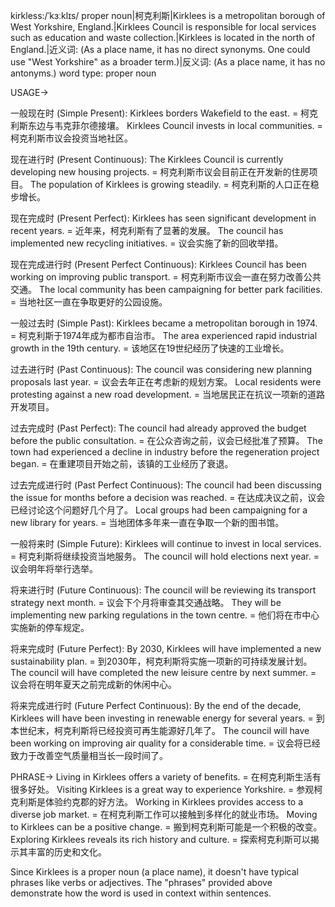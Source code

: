 kirkless:/ˈkɜːklɪs/
proper noun|柯克利斯|Kirklees is a metropolitan borough of West Yorkshire, England.|Kirklees Council is responsible for local services such as education and waste collection.|Kirklees is located in the north of England.|近义词: (As a place name, it has no direct synonyms.  One could use "West Yorkshire" as a broader term.)|反义词: (As a place name, it has no antonyms.)
word type: proper noun


USAGE->

一般现在时 (Simple Present):
Kirklees borders Wakefield to the east. = 柯克利斯东边与韦克菲尔德接壤。
Kirklees Council invests in local communities. = 柯克利斯市议会投资当地社区。

现在进行时 (Present Continuous):
The Kirklees Council is currently developing new housing projects. = 柯克利斯市议会目前正在开发新的住房项目。
The population of Kirklees is growing steadily. = 柯克利斯的人口正在稳步增长。


现在完成时 (Present Perfect):
Kirklees has seen significant development in recent years. = 近年来，柯克利斯有了显著的发展。
The council has implemented new recycling initiatives. = 议会实施了新的回收举措。


现在完成进行时 (Present Perfect Continuous):
Kirklees Council has been working on improving public transport. = 柯克利斯市议会一直在努力改善公共交通。
The local community has been campaigning for better park facilities. = 当地社区一直在争取更好的公园设施。


一般过去时 (Simple Past):
Kirklees became a metropolitan borough in 1974. = 柯克利斯于1974年成为都市自治市。
The area experienced rapid industrial growth in the 19th century. = 该地区在19世纪经历了快速的工业增长。


过去进行时 (Past Continuous):
The council was considering new planning proposals last year. = 议会去年正在考虑新的规划方案。
Local residents were protesting against a new road development. = 当地居民正在抗议一项新的道路开发项目。


过去完成时 (Past Perfect):
The council had already approved the budget before the public consultation. = 在公众咨询之前，议会已经批准了预算。
The town had experienced a decline in industry before the regeneration project began. = 在重建项目开始之前，该镇的工业经历了衰退。


过去完成进行时 (Past Perfect Continuous):
The council had been discussing the issue for months before a decision was reached. = 在达成决议之前，议会已经讨论这个问题好几个月了。
Local groups had been campaigning for a new library for years. = 当地团体多年来一直在争取一个新的图书馆。


一般将来时 (Simple Future):
Kirklees will continue to invest in local services. = 柯克利斯将继续投资当地服务。
The council will hold elections next year. = 议会明年将举行选举。


将来进行时 (Future Continuous):
The council will be reviewing its transport strategy next month. = 议会下个月将审查其交通战略。
They will be implementing new parking regulations in the town centre. = 他们将在市中心实施新的停车规定。


将来完成时 (Future Perfect):
By 2030, Kirklees will have implemented a new sustainability plan. = 到2030年，柯克利斯将实施一项新的可持续发展计划。
The council will have completed the new leisure centre by next summer. = 议会将在明年夏天之前完成新的休闲中心。



将来完成进行时 (Future Perfect Continuous):
By the end of the decade, Kirklees will have been investing in renewable energy for several years. = 到本世纪末，柯克利斯将已经投资可再生能源好几年了。
The council will have been working on improving air quality for a considerable time. = 议会将已经致力于改善空气质量相当长一段时间了。



PHRASE->
Living in Kirklees offers a variety of benefits. = 在柯克利斯生活有很多好处。
Visiting Kirklees is a great way to experience Yorkshire. = 参观柯克利斯是体验约克郡的好方法。
Working in Kirklees provides access to a diverse job market. = 在柯克利斯工作可以接触到多样化的就业市场。
Moving to Kirklees can be a positive change. = 搬到柯克利斯可能是一个积极的改变。
Exploring Kirklees reveals its rich history and culture. = 探索柯克利斯可以揭示其丰富的历史和文化。


Since Kirklees is a proper noun (a place name), it doesn't have typical phrases like verbs or adjectives. The "phrases" provided above demonstrate how the word is used in context within sentences.
